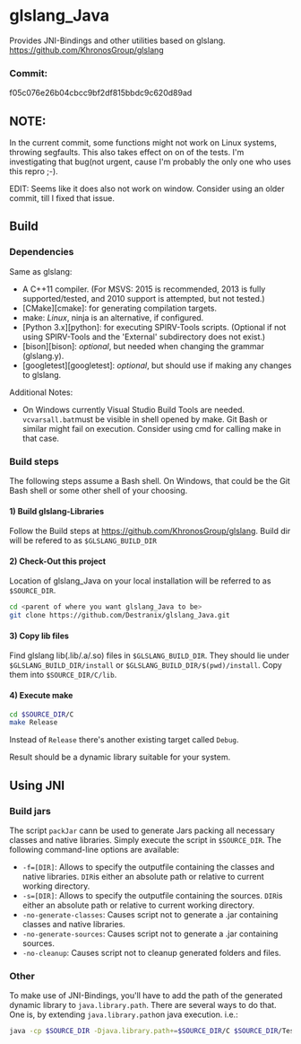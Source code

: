 # glslang_Java
Provides JNI-Bindings and other utilities based on glslang.
https://github.com/KhronosGroup/glslang

### Commit:
f05c076e26b04cbcc9bf2df815bbdc9c620d89ad

## NOTE:
In the current commit, some functions might not work on Linux systems, throwing segfaults. This also takes effect on on of the tests. I'm investigating that bug(not urgent, cause I'm probably the only one who uses this repro ;-).

EDIT: Seems like it does also not work on window. Consider using an older commit, till I fixed that issue.

## Build
### Dependencies
Same as glslang:
* A C++11 compiler.
  (For MSVS: 2015 is recommended, 2013 is fully supported/tested, and 2010 support is attempted, but not tested.)
* [CMake][cmake]: for generating compilation targets.
* make: _Linux_, ninja is an alternative, if configured.
* [Python 3.x][python]: for executing SPIRV-Tools scripts. (Optional if not using SPIRV-Tools and the 'External' subdirectory does not exist.)
* [bison][bison]: _optional_, but needed when changing the grammar (glslang.y).
* [googletest][googletest]: _optional_, but should use if making any changes to glslang.

Additional Notes:
* On Windows currently Visual Studio Build Tools are needed. `vcvarsall.bat`must be visible in shell opened by make. Git Bash or similar might fail on execution. Consider using cmd for calling make in that case.

### Build steps

The following steps assume a Bash shell. On Windows, that could be the Git Bash
shell or some other shell of your choosing.

#### 1) Build glslang-Libraries

Follow the Build steps at https://github.com/KhronosGroup/glslang.
Build dir will be refered to as `$GLSLANG_BUILD_DIR`

#### 2) Check-Out this project

Location of glslang_Java on your local installation will be referred to as `$SOURCE_DIR`.

```bash
cd <parent of where you want glslang_Java to be>
git clone https://github.com/Destranix/glslang_Java.git
```
#### 3) Copy lib files

Find glslang lib(.lib/.a/.so) files in `$GLSLANG_BUILD_DIR`. They should lie under `$GLSLANG_BUILD_DIR/install` or `$GLSLANG_BUILD_DIR/$(pwd)/install`.
Copy them into `$SOURCE_DIR/C/lib`.

#### 4) Execute make

```bash
cd $SOURCE_DIR/C
make Release
```

Instead of `Release` there's another existing target called `Debug`.

Result should be a dynamic library suitable for your system.

## Using JNI

### Build jars
The script `packJar` cann be used to generate Jars packing all necessary classes and native libraries. Simply execute the script in `$SOURCE_DIR`.
The following command-line options are available:
* `-f=[DIR]`: Allows to specify the outputfile containing the classes and native libraries. `DIR`is either an absolute path or relative to current working directory.
* `-s=[DIR]`: Allows to specify the outputfile containing the sources. `DIR`is either an absolute path or relative to current working directory.
* `-no-generate-classes`: Causes script not to generate a .jar containing classes and native libraries.
* `-no-generate-sources`: Causes script not to generate a .jar containing sources.
* `-no-cleanup`: Causes script not to cleanup generated folders and files.

### Other
To make use of JNI-Bindings, you'll have to add the path of the generated dynamic library to `java.library.path`.
There are several ways to do that. One is, by extending `java.library.path`on java execution.
i.e.:
```bash
java -cp $SOURCE_DIR -Djava.library.path+=$SOURCE_DIR/C $SOURCE_DIR/Test/Test.java
```

